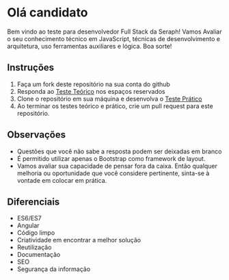 # Olá candidato
Bem vindo ao teste para desenvolvedor Full Stack da Seraph! Vamos Avaliar o seu conhecimento técnico em JavaScript, técnicas de desenvolvimento e arquitetura, uso ferramentas auxiliares e lógica. Boa sorte!

## Instruções
1. Faça um fork deste repositório na sua conta do github
2. Responda ao [Teste Teórico](teste-teorico.md) nos espaços reservados
3. Clone o repositório em sua máquina e desenvolva o [Teste Prático](teste-pratico.md)
4. Ao terminar os testes teórico e prático, crie um pull request para este repositório.

## Observações
* Questões que você não sabe a resposta podem ser deixadas em branco
* É permitido utilizar apenas o Bootstrap como framework de layout.
* Vamos avaliar sua capacidade de pensar fora da caixa. Então qualquer melhoria ou oportunidade que você considere pertinente, sinta-se à vontade em colocar em prática.

## Diferenciais
* ES6/ES7
* Angular
* Código limpo
* Criatividade em encontrar a melhor solução 
* Reutilização
* Documentação
* SEO
* Segurança da informação
